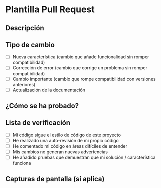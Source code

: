 # Plantilla Pull Request

## Descripción

<!-- Describe los cambios que has realizado en este PR -->

## Tipo de cambio

- [ ] Nueva característica (cambio que añade funcionalidad sin romper compatibilidad)
- [ ] Corrección de error (cambio que corrige un problema sin romper compatibilidad)
- [ ] Cambio importante (cambio que rompe compatibilidad con versiones anteriores)
- [ ] Actualización de la documentación

## ¿Cómo se ha probado?

<!-- Describe el proceso que tus compañeros deben seguir para verificar tus cambios -->

## Lista de verificación

- [ ] Mi código sigue el estilo de código de este proyecto
- [ ] He realizado una auto-revisión de mi propio código
- [ ] He comentado mi código en áreas difíciles de entender
- [ ] Mis cambios no generan nuevas advertencias
- [ ] He añadido pruebas que demuestran que mi solución / característica funciona

## Capturas de pantalla (si aplica)

<!-- Añade capturas de pantalla si es necesario -->
